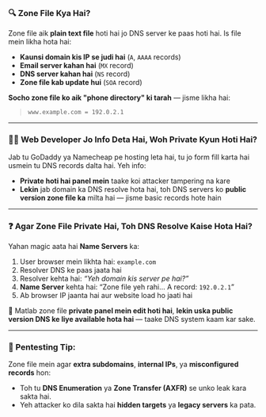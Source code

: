 ### 🔍 **Zone File Kya Hai?**

Zone file aik **plain text file** hoti hai jo DNS server ke paas hoti hai. Is file mein likha hota hai:

* **Kaunsi domain kis IP se judi hai** (`A`, `AAAA` records)
* **Email server kahan hai** (`MX` record)
* **DNS server kahan hai** (`NS` record)
* **Zone file kab update hui** (`SOA` record)

**Socho zone file ko aik "phone directory" ki tarah** — jisme likha hai:

> `www.example.com = 192.0.2.1`

---

### 👨‍💻 **Web Developer Jo Info Deta Hai, Woh Private Kyun Hoti Hai?**

Jab tu GoDaddy ya Namecheap pe hosting leta hai, tu jo form fill karta hai usmein tu DNS records dalta hai. Yeh info:

* **Private hoti hai panel mein** taake koi attacker tampering na kare
* **Lekin** jab domain ka DNS resolve hota hai, toh DNS servers ko **public version zone file ka** milta hai — jisme basic records hote hain

---

### ❓ **Agar Zone File Private Hai, Toh DNS Resolve Kaise Hota Hai?**

Yahan magic aata hai **Name Servers** ka:

1. User browser mein likhta hai: `example.com`
2. Resolver DNS ke paas jaata hai
3. Resolver kehta hai: *“Yeh domain kis server pe hai?”*
4. **Name Server** kehta hai: “Zone file yeh rahi... A record: `192.0.2.1`”
5. Ab browser IP jaanta hai aur website load ho jaati hai

🧠 Matlab zone file **private panel mein edit hoti hai**, **lekin uska public version DNS ke liye available hota hai** — taake DNS system kaam kar sake.

---

### 🔐 Pentesting Tip:

Zone file mein agar **extra subdomains**, **internal IPs**, ya **misconfigured records** hon:

* Toh tu **DNS Enumeration** ya **Zone Transfer (AXFR)** se unko leak kara sakta hai.
* Yeh attacker ko dila sakta hai **hidden targets** ya **legacy servers** ka pata.
